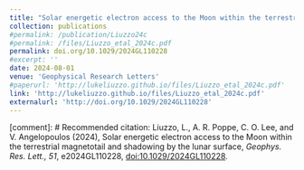 ```yaml
---
title: "Solar energetic electron access to the Moon within the terrestrial magnetotail and shadowing by the lunar surface"
collection: publications
#permalink: /publication/Liuzzo24c
#permalink: /files/Liuzzo_etal_2024c.pdf
permalink: doi.org/10.1029/2024GL110228
#excerpt: ''
date: 2024-08-01
venue: 'Geophysical Research Letters'
#paperurl: 'http://lukeliuzzo.github.io/files/Liuzzo_etal_2024c.pdf'
link: 'http://lukeliuzzo.github.io/files/Liuzzo_etal_2024c.pdf'
externalurl: 'http://doi.org/10.1029/2024GL110228'
---
```


[comment]: # Recommended citation: Liuzzo, L., A. R. Poppe, C. O. Lee, and V.  Angelopoulos (2024), Solar energetic electron access to the Moon within the terrestrial magnetotail and shadowing by the lunar surface, <i>Geophys. Res. Lett., 51</i>, e2024GL110228, [doi:10.1029/2024GL110228](https://doi.org/10.1029/2024GL110228).
